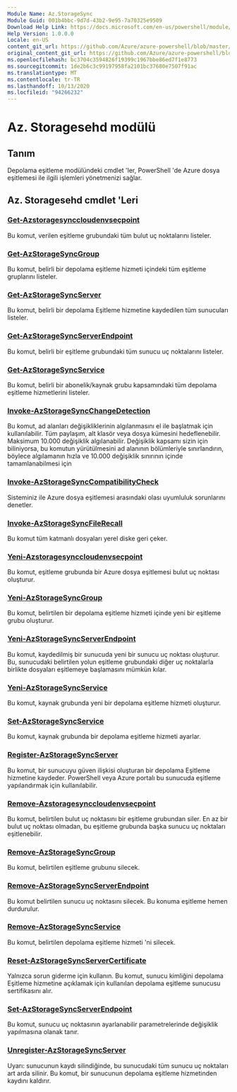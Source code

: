 ```yaml
---
Module Name: Az.StorageSync
Module Guid: 001b4bbc-9d7d-43b2-9e95-7a70325e9509
Download Help Link: https://docs.microsoft.com/en-us/powershell/module/az.storagesync
Help Version: 1.0.0.0
Locale: en-US
content_git_url: https://github.com/Azure/azure-powershell/blob/master/src/StorageSync/StorageSync/help/Az.StorageSync.md
original_content_git_url: https://github.com/Azure/azure-powershell/blob/master/src/StorageSync/StorageSync/help/Az.StorageSync.md
ms.openlocfilehash: bc3704c3594826f19399c1967bbe86ed7f1e8773
ms.sourcegitcommit: 1de2b6c3c99197958fa2101bc37680e7507f91ac
ms.translationtype: MT
ms.contentlocale: tr-TR
ms.lasthandoff: 10/13/2020
ms.locfileid: "94266232"
---
```

# Az. Storagesehd modülü
## Tanım
Depolama eşitleme modülündeki cmdlet 'ler, PowerShell 'de Azure dosya eşitlemesi ile ilgili işlemleri yönetmenizi sağlar.

## Az. Storagesehd cmdlet 'Leri
### [Get-Azstoragesynccloudenvseçpoint](Get-AzStorageSyncCloudEndpoint.md)
Bu komut, verilen eşitleme grubundaki tüm bulut uç noktalarını listeler.

### [Get-AzStorageSyncGroup](Get-AzStorageSyncGroup.md)
Bu komut, belirli bir depolama eşitleme hizmeti içindeki tüm eşitleme gruplarını listeler.

### [Get-AzStorageSyncServer](Get-AzStorageSyncServer.md)
Bu komut, belirli bir depolama Eşitleme hizmetine kaydedilen tüm sunucuları listeler.

### [Get-AzStorageSyncServerEndpoint](Get-AzStorageSyncServerEndpoint.md)
Bu komut, belirli bir eşitleme grubundaki tüm sunucu uç noktalarını listeler.

### [Get-AzStorageSyncService](Get-AzStorageSyncService.md)
Bu komut, belirli bir abonelik/kaynak grubu kapsamındaki tüm depolama eşitleme hizmetlerini listeler.

### [Invoke-AzStorageSyncChangeDetection](Invoke-AzStorageSyncChangeDetection.md)
Bu komut, ad alanları değişikliklerinin algılanmasını el ile başlatmak için kullanılabilir. Tüm paylaşım, alt klasör veya dosya kümesini hedeflenebilir. Maksimum 10.000 değişiklik algılanabilir. Değişiklik kapsamı sizin için biliniyorsa, bu komutun yürütülmesini ad alanının bölümleriyle sınırlandırın, böylece algılamanın hızla ve 10.000 değişiklik sınırının içinde tamamlanabilmesi için

### [Invoke-AzStorageSyncCompatibilityCheck](Invoke-AzStorageSyncCompatibilityCheck.md)
Sisteminiz ile Azure dosya eşitlemesi arasındaki olası uyumluluk sorunlarını denetler.

### [Invoke-AzStorageSyncFileRecall](Invoke-AzStorageSyncFileRecall.md)
Bu komut tüm katmanlı dosyaları yerel diske geri çeker.

### [Yeni-Azstoragesynccloudenvseçpoint](New-AzStorageSyncCloudEndpoint.md)
Bu komut, eşitleme grubunda bir Azure dosya eşitlemesi bulut uç noktası oluşturur.

### [Yeni-AzStorageSyncGroup](New-AzStorageSyncGroup.md)
Bu komut, belirtilen bir depolama eşitleme hizmeti içinde yeni bir eşitleme grubu oluşturur.

### [Yeni-AzStorageSyncServerEndpoint](New-AzStorageSyncServerEndpoint.md)
Bu komut, kaydedilmiş bir sunucuda yeni bir sunucu uç noktası oluşturur. Bu, sunucudaki belirtilen yolun eşitleme grubundaki diğer uç noktalarla birlikte dosyaları eşitlemeye başlamasını mümkün kılar.

### [Yeni-AzStorageSyncService](New-AzStorageSyncService.md)
Bu komut, kaynak grubunda yeni bir depolama eşitleme hizmeti oluşturur.

### [Set-AzStorageSyncService](New-AzStorageSyncService.md)
Bu komut, kaynak grubunda bir depolama eşitleme hizmeti ayarlar.

### [Register-AzStorageSyncServer](Register-AzStorageSyncServer.md)
Bu komut, bir sunucuyu güven ilişkisi oluşturan bir depolama Eşitleme hizmetine kaydeder. PowerShell veya Azure portalı bu sunucuda eşitleme yapılandırmak için kullanılabilir.

### [Remove-Azstoragesynccloudenvseçpoint](Remove-AzStorageSyncCloudEndpoint.md)
Bu komut, belirtilen bulut uç noktasını bir eşitleme grubundan siler. En az bir bulut uç noktası olmadan, bu eşitleme grubunda başka sunucu uç noktaları eşitlenebilir.

### [Remove-AzStorageSyncGroup](Remove-AzStorageSyncGroup.md)
Bu komut, belirtilen eşitleme grubunu silecek.

### [Remove-AzStorageSyncServerEndpoint](Remove-AzStorageSyncServerEndpoint.md)
Bu komut belirtilen sunucu uç noktasını silecek. Bu konuma eşitleme hemen durdurulur.

### [Remove-AzStorageSyncService](Remove-AzStorageSyncService.md)
Bu komut, belirtilen depolama eşitleme hizmeti 'ni silecek.

### [Reset-AzStorageSyncServerCertificate](Reset-AzStorageSyncServerCertificate.md)
Yalnızca sorun giderme için kullanın. Bu komut, sunucu kimliğini depolama Eşitleme hizmetine açıklamak için kullanılan depolama eşitleme sunucusu sertifikasını alır.

### [Set-AzStorageSyncServerEndpoint](Set-AzStorageSyncServerEndpoint.md)
Bu komut, sunucu uç noktasının ayarlanabilir parametrelerinde değişiklik yapılmasına olanak tanır.

### [Unregister-AzStorageSyncServer](Unregister-AzStorageSyncServer.md)
Uyarı: sunucunun kaydı silindiğinde, bu sunucudaki tüm sunucu uç noktaları art arda silinir. Bu komut, bir sunucunun depolama eşitleme hizmetinden kaydını kaldırır.


